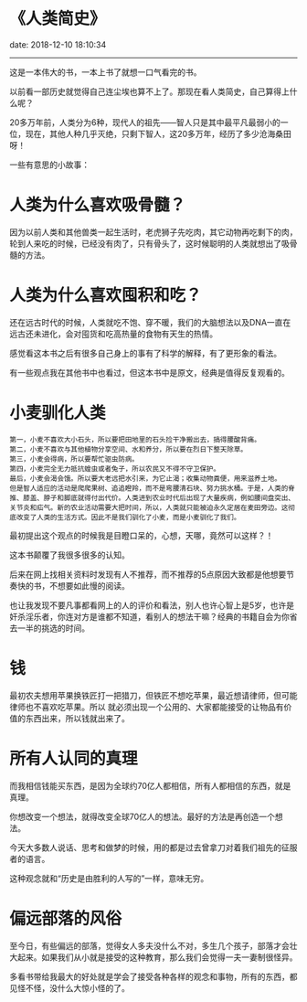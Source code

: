 # 《人类简史》
date: 2018-12-10 18:10:34

---

这是一本伟大的书，一本上书了就想一口气看完的书。

以前看一部历史就觉得自己连尘埃也算不上了。那现在看人类简史，自己算得上什么呢？

20多万年前，人类分为6种，现代人的祖先——智人只是其中最平凡最弱小的一位，现在，其他人种几乎灭绝，只剩下智人，这20多万年，经历了多少沧海桑田呀！

一些有意思的小故事：

# 人类为什么喜欢吸骨髓？
因为以前人类和其他兽类一起生活时，老虎狮子先吃肉，其它动物再吃剩下的肉，轮到人来吃的时候，已经没有肉了，只有骨头了，这时候聪明的人类就想出了吸骨髓的方法。

# 人类为什么喜欢囤积和吃？

还在远古时代的时候，人类就吃不饱、穿不暖，我们的大脑想法以及DNA一直在远古还未进化，会对囤货和吃高热量的食物有天生的热情。

感觉看这本书之后有很多自己身上的事有了科学的解释，有了更形象的看法。

有一些观点我在其他书中也看过，但这本书中是原文，经典是值得反复观看的。

# 小麦驯化人类

```
第一，小麦不喜欢大小石头，所以要把田地里的石头捡干净搬出去，搞得腰酸背痛。
第二，小麦不喜欢与其他植物分享空间、水和养分，所以要在烈日下整天除草。
第三，小麦会得病，所以要帮忙驱虫防病。
第四，小麦完全无力抵抗蝗虫或者兔子，所以农民又不得不守卫保护。
最后，小麦会渴会饿。所以要大老远把水引来，为它止渴；收集动物粪便，用来滋养土地。
但是智人适应的活动是爬爬果树、追追瞪羚，而不是弯腰清石块、努力挑水桶。于是，人类的脊推、膝盖、脖子和脚底就得付出代价。人类进到农业时代后出现了大量疾病，例如腰间盘突出、关节炎和疝气。新的农业活动需要大把时间，所以，人类就只能被迫永久定居在麦田旁边。这彻底改变了人类的生活方式。因此不是我们驯化了小麦，而是小麦驯化了我们。
```

最初提出这个观点的时候我是目瞪口呆的，心想，天哪，竟然可以这样？！

这本书颠覆了我很多很多的认知。

后来在网上找相关资料时发现有人不推荐，而不推荐的5点原因大致都是他想要节奏快的书，不想要如此慢的阅读。

也让我发现不要凡事都看网上的人的评价和看法，别人也许心智上是5岁，也许是奸杀淫乐者，你连对方是谁都不知道，看别人的想法干嘛？经典的书籍自会为你省去一半的挑选的时间。

# 钱

最初农夫想用苹果换铁匠打一把猎刀，但铁匠不想吃苹果，最近想请律师，但可能律师也不喜欢吃苹果。所以 就必须出现一个公用的、大家都能接受的让物品有价值的东西出来，所以钱就出来了。

# 所有人认同的真理

而我相信钱能买东西，是因为全球约70亿人都相信，所有人都相信的东西，就是真理。

你想改变一个想法，就得改变全球70亿人的想法。最好的方法是再创造一个想法。

今天大多数人说话、思考和做梦的时候，用的都是过去曾拿刀对着我们祖先的征服者的语言。

这种观念就和“历史是由胜利的人写的”一样，意味无穷。

# 偏远部落的风俗

至今日，有些偏远的部落，觉得女人多夫没什么不对，多生几个孩子，部落才会壮大起来。如果我们从小就是接受的这种教育，那么我们会觉得一夫一妻制很怪异。

多看书带给我最大的好处就是学会了接受各种各样的观念和事物，所有的东西，都见怪不怪，没什么大惊小怪的了。